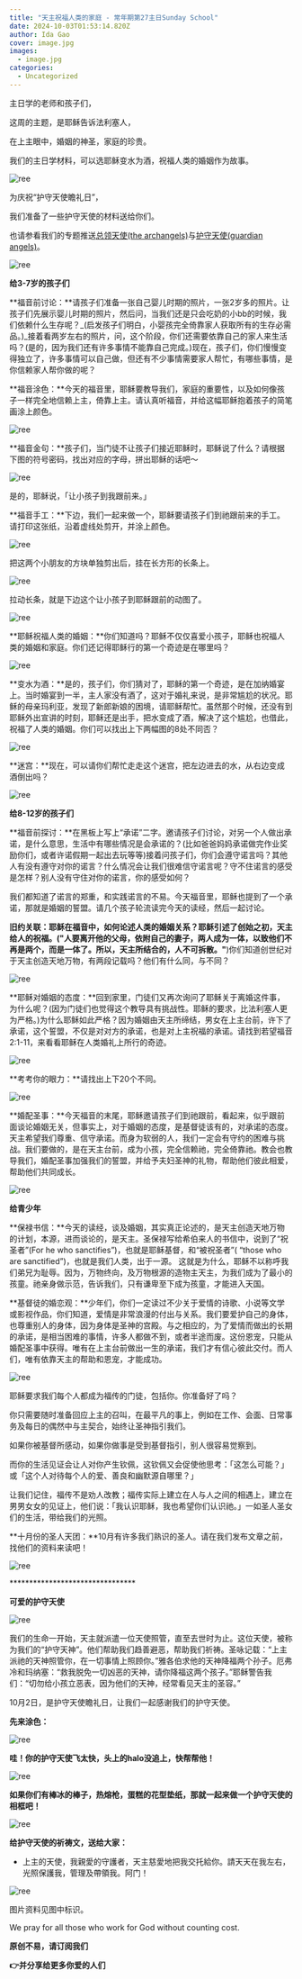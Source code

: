 ```yaml
---
title: "天主祝福人类的家庭 - 常年期第27主日Sunday School"
date: 2024-10-03T01:53:14.820Z
author: Ida Gao
cover: image.jpg
images:
  - image.jpg
categories:
  - Uncategorized
---
```


主日学的老师和孩子们，  

<!--more-->

这周的主题，是耶稣告诉法利塞人，

在上主眼中，婚姻的神圣，家庭的珍贵。

我们的主日学材料，可以选耶稣变水为酒，祝福人类的婚姻作为故事。

![ree](https://static.wixstatic.com/media/ec8b63_bddef85c20bd4e0fab8f621309881fb6~mv2.jpg)

为庆祝“护守天使瞻礼日”，

我们准备了一些护守天使的材料送给你们。

也请参看我们的专题推送[总领天使(the archangels)](https://www.urloveinme.com/post/archangels)与[护守天使(guardian angels)](https://www.urloveinme.com/post/guardianangels)。

![ree](https://static.wixstatic.com/media/ec8b63_f83faf8f5741443a94580a2c7d12d03b~mv2.jpg)

  

**给3-7岁的孩子们**

**福音前讨论：**请孩子们准备一张自己婴儿时期的照片，一张2岁多的照片。让孩子们先展示婴儿时期的照片，然后问，当我们还是只会吃奶的小bb的时候，我们依赖什么生存呢？_(启发孩子们明白，小婴孩完全倚靠家人获取所有的生存必需品。)_接着看两岁左右的照片，问，这个阶段，你们还需要依靠自己的家人来生活吗？(是的，因为我们还有许多事情不能靠自己完成。)现在，孩子们，你们慢慢变得独立了，许多事情可以自己做，但还有不少事情需要家人帮忙，有哪些事情，是你信赖家人帮你做的呢？

  

**福音涂色：**今天的福音里，耶稣要教导我们，家庭的重要性，以及如何像孩子一样完全地信赖上主，倚靠上主。请认真听福音，并给这幅耶稣抱着孩子的简笔画涂上颜色。

![ree](https://static.wixstatic.com/media/ec8b63_67406b912f8e420f88418f37be189e79~mv2.jpg)

**福音金句：**孩子们，当门徒不让孩子们接近耶稣时，耶稣说了什么？请根据下图的符号密码，找出对应的字母，拼出耶稣的话吧～

![ree](https://static.wixstatic.com/media/ec8b63_2feb82f8d5844d16b9af813caa209518~mv2.jpg)

是的，耶稣说，「让小孩子到我跟前来。」

  

**福音手工：**下边，我们一起来做一个，耶稣要请孩子们到祂跟前来的手工。请打印这张纸，沿着虚线处剪开，并涂上颜色。

![ree](https://static.wixstatic.com/media/ec8b63_dc5d8c19ae7b43ce897c8d5eccb01f8f~mv2.jpg)

把这两个小朋友的方块单独剪出后，挂在长方形的长条上。

![ree](https://static.wixstatic.com/media/ec8b63_963e386c8e2d48d39edb70bf884e4987~mv2.jpg)

拉动长条，就是下边这个让小孩子到耶稣跟前的动图了。

![ree](https://static.wixstatic.com/media/ec8b63_7e89ed293eb14c218c65e54037efe91a~mv2.jpg)

**耶稣祝福人类的婚姻：**你们知道吗？耶稣不仅仅喜爱小孩子，耶稣也祝福人类的婚姻和家庭。你们还记得耶稣行的第一个奇迹是在哪里吗？

![ree](https://static.wixstatic.com/media/ec8b63_19fbd075102c459d88b69f7deb47cd0c~mv2.jpg)

**变水为酒：**是的，孩子们，你们猜对了，耶稣的第一个奇迹，是在加纳婚宴上。当时婚宴到一半，主人家没有酒了，这对于婚礼来说，是非常尴尬的状况。耶稣的母亲玛利亚，发现了新郎新娘的困境，请耶稣帮忙。虽然那个时候，还没有到耶稣外出宣讲的时刻，耶稣还是出手，把水变成了酒，解决了这个尴尬，也借此，祝福了人类的婚姻。你们可以找出上下两幅图的8处不同否？

![ree](https://static.wixstatic.com/media/ec8b63_0cbe470ccded451aafc1ac60db63d2fc~mv2.jpg)

**迷宫：**现在，可以请你们帮忙走走这个迷宫，把左边进去的水，从右边变成酒倒出吗？

![ree](https://static.wixstatic.com/media/ec8b63_24474e38b58a4a8d92f55b2a150c101a~mv2.jpg)

  

**给8-12岁的孩子们**

  

**福音前探讨：**在黑板上写上“承诺”二字。邀请孩子们讨论，对另一个人做出承诺，是什么意思，生活中有哪些情况是会承诺的？(比如爸爸妈妈承诺做完作业奖励你们，或者许诺假期一起出去玩等等)接着问孩子们，你们会遵守诺言吗？其他人有没有遵守对你的诺言？什么情况会让我们很难信守诺言呢？守不住诺言的感受是怎样？别人没有守住对你的诺言，你的感受如何？

  

我们都知道了诺言的郑重，和实践诺言的不易。今天福音里，耶稣也提到了一个承诺，那就是婚姻的誓盟。请几个孩子轮流读完今天的读经，然后一起讨论。

  

**旧约关联：**耶稣在福音中，如何论述人类的婚姻关系？耶稣引述了创始之初，天主给人的祝福。(**"人要离开他的父母，依附自己的妻子，两人成为一体，以致他们不再是两个，而是一体了。所以，天主所结合的，人不可拆散。"**)你们知道创世纪对于天主创造天地万物，有两段记载吗？他们有什么同，与不同？

![ree](https://static.wixstatic.com/media/ec8b63_00f9931367f344a3b61cb3e77c12c794~mv2.jpg)

**耶稣对婚姻的态度：**回到家里，门徒们又再次询问了耶稣关于离婚这件事，为什么呢？(因为门徒们也觉得这个教导具有挑战性。耶稣的要求，比法利塞人更为严格。)为什么耶稣如此严格？因为婚姻由天主所缔结，男女在上主台前，许下了承诺，这个誓盟，不仅是对对方的承诺，也是对上主祝福的承诺。请找到若望福音2:1-11，来看看耶稣在人类婚礼上所行的奇迹。

![ree](https://static.wixstatic.com/media/ec8b63_a1c7838adb894a7885d86be232759012~mv2.jpg)

**考考你的眼力：**请找出上下20个不同。

![ree](https://static.wixstatic.com/media/ec8b63_630b0505666e4207867ac0f501263092~mv2.jpg)

**婚配圣事：**今天福音的末尾，耶稣邀请孩子们到祂跟前，看起来，似乎跟前面谈论婚姻无关，但事实上，对于婚姻的态度，是基督徒该有的，对承诺的态度。天主希望我们尊重、信守承诺。而身为软弱的人，我们一定会有守约的困难与挑战。我们要做的，是在天主台前，成为小孩，完全信赖祂，完全倚靠祂。教会也教导我们，婚配圣事加强我们的誓盟，并给予夫妇圣神的礼物，帮助他们彼此相爱，帮助他们共同成长。

![ree](https://static.wixstatic.com/media/ec8b63_15c650e0309842198303c14313ab41c2~mv2.jpg)

  

**给青少年**

  

**保禄书信：**今天的读经，谈及婚姻，其实真正论述的，是天主创造天地万物的计划，本源，进而谈论的，是天主。圣保禄写给希伯来人的书信中，说到了“祝圣者”(For he who sanctifies”)，也就是耶稣基督，和“被祝圣者”( “those who are sanctified”)，也就是我们人类，出于一源。 这就是为什么，耶稣不以称呼我们弟兄为耻辱。因为，万物终向，及万物根源的造物主天主，为我们成为了最小的孩童。祂亲身做示范，告诉我们，只有谦卑至下成为孩童，才能进入天国。

  

**基督徒的婚恋观：**少年们，你们一定读过不少关于爱情的诗歌、小说等文学或影视作品，你们知道，爱情是非常浪漫的付出与关系。我们要爱护自己的身体，也尊重别人的身体，因为身体是圣神的宫殿。与之相应的，为了爱情而做出的长期的承诺，是相当困难的事情，许多人都做不到，或者半途而废。这份恩宠，只能从婚配圣事中获得。唯有在上主台前做出一生的承诺，我们才有信心彼此交付。而人们，唯有依靠天主的帮助和恩宠，才能成功。

  

![ree](https://static.wixstatic.com/media/ec8b63_b70a8d4578de4cc6a72e9c5e09e96860~mv2.jpg)

  

耶稣要求我们每个人都成为福传的门徒，包括你。你准备好了吗？

你只需要随时准备回应上主的召叫，在最平凡的事上，例如在工作、会面、日常事务及每日的偶然中与主契合，始终让圣神指引我们。

如果你被基督所感动，如果你做事是受到基督指引，别人很容易觉察到。

而你的生活见证会让人对你产生钦佩，这钦佩又会促使他思考：「这怎么可能？」或「这个人对待每个人的爱、善良和幽默源自哪里？」

让我们记住，福传不是劝人改教；福传实际上建立在人与人之间的相遇上，建立在男男女女的见证上，他们说：「我认识耶稣，我也希望你们认识祂。」一如圣人圣女们的生活，带给我们的光照。

  

**十月份的圣人天团：**10月有许多我们熟识的圣人。请在我们发布文章之前，找他们的资料来读吧！

![ree](https://static.wixstatic.com/media/ec8b63_344897bba01a4dc5b3e12e6f4096995b~mv2.jpg)

\*\*\*\*\*\*\*\*\*\*\*\*\*\*\*\*\*\*\*\*\*\*\*\*\*\*\*\*\*\*\*\*

**可爱的护守天使**

![ree](https://static.wixstatic.com/media/ec8b63_3b120291aeb44db8a116856e3369df47~mv2.jpg)

我们的生命一开始，天主就派遣一位天使照管，直至去世时为止。这位天使，被称为我们的“护守天神”。他们帮助我们趋善避恶，帮助我们祈祷。圣咏记载：“上主派祂的天神照管你，在一切事情上照顾你。”雅各伯求他的天神降福两个孙子。厄弗冷和玛纳塞：“救我脱免一切凶恶的天神，请你降福这两个孩子。”耶稣警告我们：“切勿给小孩立恶表，因为他们的天神，经常看见天主的圣容。”

  

10月2日，是护守天使瞻礼日，让我们一起感谢我们的护守天使。

  

**先来涂色：**

![ree](https://static.wixstatic.com/media/ec8b63_c981b29a5951468fae7bc19920ff1628~mv2.jpg)

**哇！你的护守天使飞太快，头上的halo没追上，快帮帮他！**

![ree](https://static.wixstatic.com/media/ec8b63_bddb32fe1f5f4103b73094b0e814abb2~mv2.jpg)

**如果你们有棒冰的棒子，热熔枪，蛋糕的花型垫纸，那就一起来做一个护守天使的相框吧！**

![ree](https://static.wixstatic.com/media/ec8b63_975e33e73b0d442599a36352dee6c481~mv2.jpg)

**给护守天使的祈祷文，送给大家：**

*   上主的天使，我親愛的守護者，天主慈愛地把我交托給你。請天天在我左右，光照保護我，管理及帶領我。阿门！
    

![ree](https://static.wixstatic.com/media/ec8b63_b76a3cdcd2e44e84a76a49cc0c7c0aec~mv2.jpg)

  

  

  

图片资料见图中标识。

We pray for all those who work for God without counting cost.

**原创不易，请订阅我们**

**👉并分享给更多你爱的人们**
